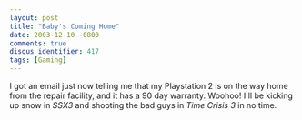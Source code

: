 ```yaml
---
layout: post
title: "Baby's Coming Home"
date: 2003-12-10 -0800
comments: true
disqus_identifier: 417
tags: [Gaming]
---
```

I got an email just now telling me that my Playstation 2 is on the way
home from the repair facility, and it has a 90 day warranty. Woohoo!
I'll be kicking up snow in *SSX3* and shooting the bad guys in *Time
Crisis 3* in no time.
